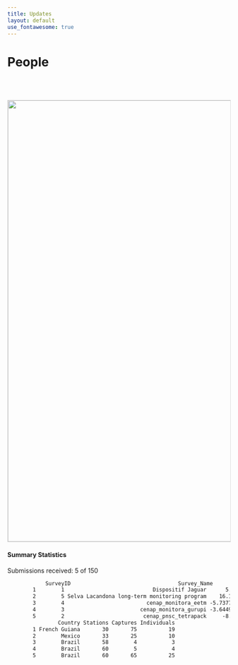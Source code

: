 ```yaml
---
title: Updates
layout: default
use_fontawesome: true
---
```


<!-- Research -->
<h1 class="section-title">People</h1>

<br>
<div class="row content-row">
<div class="col-12 col-sm-4 image-wrapper">
    <br>
    <br>
    <img src="{{ site.baseurl }}/images/map_updates/surveys_080519.png" width="1000" style="border:1px solid #d9d9d9">
</div>
<div class="col-12 col-sm-8">
    <h4>Summary Statistics</h4>
    <p class="italic">Submissions received: 5 of 150</p>
</div>
</div>

```txt
            SurveyID                                  Survey_Name          Lat         Long Start_Date   End_Date
        1        1                            Dispositif Jaguar      5.21083    -52.81416 2013-10-09 2014-03-18
        2        5 Selva Lacandona long-term monitoring program    16.111147   -90.952026 2017-01-01 2017-04-04
        3        4                          cenap_monitora_eetm -5.737748863 -54.11150159 2017-06-02 2017-08-27
        4        3                        cenap_monitora_gurupi -3.644943151 -46.69123525 2017-08-08 2017-10-24
        5        2                         cenap_pnsc_tetrapack     -8.68957    -42.58463 2016-06-12 2016-10-18
                Country Stations Captures Individuals
        1 French Guiana       30       75          19
        2        Mexico       33       25          10
        3        Brazil       58        4           3
        4        Brazil       60        5           4
        5        Brazil       60       65          25
```        
